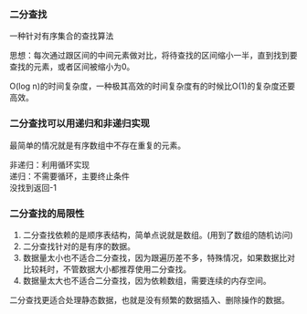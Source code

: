 ### 二分查找

一种针对有序集合的查找算法

思想：每次通过跟区间的中间元素做对比，将待查找的区间缩小一半，直到找到要查找的元素，或者区间被缩小为0。

O(log n)的时间复杂度，一种极其高效的时间复杂度有的时候比O(1)的复杂度还要高效。

### 二分查找可以用递归和非递归实现

最简单的情况就是有序数组中不存在重复的元素。

非递归：利用循环实现</br>
递归：不需要循环，主要终止条件</br>
没找到返回-1

### 二分查找的局限性

1. 二分查找依赖的是顺序表结构，简单点说就是数组。(用到了数组的随机访问)
2. 二分查找针对的是有序的数据。
3. 数据量太小也不适合二分查找，因为跟遍历差不多，特殊情况，如果数据比对比较耗时，不管数据大小都推荐使用二分查找。
4. 数据量太大也不适合二分查找，因为依赖数组，需要连续的内存空间。

二分查找更适合处理静态数据，也就是没有频繁的数据插入、删除操作的数据。